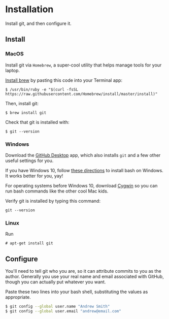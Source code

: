 # Installation

Install git, and then configure it.

## Install

### MacOS

Install git via `Homebrew`, a super-cool utility that helps manage tools for your laptop.

[Install brew](https://brew.sh/) by pasting this code into your Terminal app:

```
$ /usr/bin/ruby -e "$(curl -fsSL https://raw.githubusercontent.com/Homebrew/install/master/install)"
```

Then, install git:

```
$ brew install git
```

Check that git is installed with:

```
$ git --version
```

### Windows

Download the [GitHub Desktop](https://desktop.github.com/) app, which also installs `git` and a few other useful settings for you.

If you have Windows 10, follow [these directions](https://itsfoss.com/install-bash-on-windows/) to install bash on Windows. It works better for you, yay!

For operating systems before Windows 10, download [Cygwin](https://cygwin.com/install.html) so you can run bash commands like the other cool Mac kids.

Verify git is installed by typing this command:

```
git --version
```

### Linux

Run

```
# apt-get install git
```

## Configure

You'll need to tell git who you are, so it can attribute commits to you as the author. Generally you use your real name and email associated with GitHub, though you can actually put whatever you want.

Paste these two lines into your bash shell, substituting the values as appropriate.

```bash
$ git config --global user.name "Andrew Smith"
$ git config --global user.email "andrew@email.com"
```
